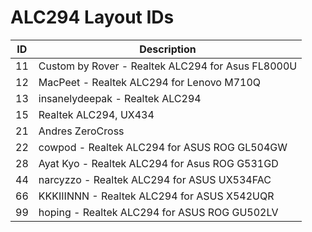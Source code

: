 # ALC294 Layout IDs

| ID | Description |
|---|---|
| 11 | Custom by Rover - Realtek ALC294 for Asus FL8000U |
| 12 | MacPeet - Realtek ALC294 for Lenovo M710Q |
| 13 | insanelydeepak - Realtek ALC294 |
| 15 | Realtek ALC294, UX434 |
| 21 | Andres ZeroCross |
| 22 | cowpod - Realtek ALC294 for ASUS ROG GL504GW |
| 28 | Ayat Kyo - Realtek ALC294 for Asus ROG G531GD |
| 44 | narcyzzo - Realtek ALC294 for ASUS UX534FAC |
| 66 | KKKIIINNN - Realtek ALC294 for ASUS X542UQR |
| 99 | hoping - Realtek ALC294 for ASUS ROG GU502LV |
